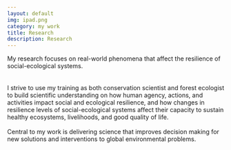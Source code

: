 ```yaml
---
layout: default
img: ipad.png
category: my work
title: Research
description: Research
---
```


  My research focuses on real-world phenomena that affect the resilience of social-ecological systems.
  <br> </br>
  <br>
  I strive to use my training as both conservation scientist and forest ecologist to build scientific understanding on how human agency, actions, and activities impact social and ecological resilience, and how changes in resilience levels of social-ecological systems affect their capacity to sustain healthy ecosystems, livelihoods, and good quality of life.
  <br/>
  <br>
  Central to my work is delivering science that improves decision making for new solutions and interventions to global environmental problems.<br/>
